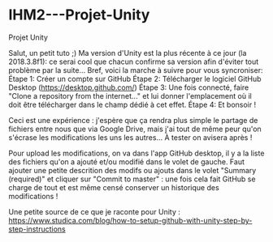 # IHM2---Projet-Unity
Projet Unity

Salut, un petit tuto ;)
Ma version d'Unity est la plus récente à ce jour (la 2018.3.8f1): ce serai cool que chacun confirme sa version afin d'éviter tout problème par la suite...
Bref, voici la marche à suivre pour vous syncroniser:
Étape 1: Créer un compte sur GitHub
Étape 2: Télécharger le logiciel GitHub Desktop (https://desktop.github.com/)
Étape 3: Une fois connecté, faire "Clone a repository from the internet..." et lui donner l'emplacement où il doit être télécharger dans le champ dédié à cet effet.
Étape 4: Et bonsoir !

Ceci est une expérience : j'espère que ça rendra plus simple le partage de fichiers entre nous que via Google Drive, mais j'ai tout de même peur qu'on s'écrase les modifications les uns les autres... À tester on avisera après !


Pour upload les modifications, on va dans l'app GitHub desktop, il y a la liste des fichiers qu'on a ajouté et/ou modifié dans le volet de gauche.
Faut ajouter une petite descrition des modifs ou ajouts dans le volet "Summary (required)" et cliquer sur "Commit to master" : une fois cela fait GitHub se charge de tout et est même censé conserver un historique des modifications !  

Une petite source de ce que je raconte pour Unity : https://www.studica.com/blog/how-to-setup-github-with-unity-step-by-step-instructions

